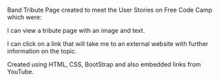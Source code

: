 Band Tribute Page created to meet the User Stories on Free Code Camp which were:

I can view a tribute page with an image and text.

I can click on a link that will take me to an external website with further information on the topic.

Created using HTML, CSS, BootStrap and also embedded links from YouTube.
